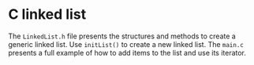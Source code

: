 # C linked list
The `LinkedList.h` file presents the structures and methods to create a generic linked list. Use `initList()` to create a new linked list. The `main.c` presents a full example of how to add items to the list and use its iterator.
